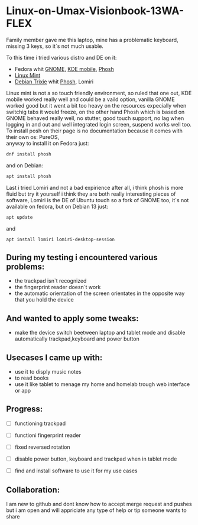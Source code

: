 # Linux-on-Umax-Visionbook-13WA-FLEX
Family member gave me this laptop, mine has a problematic keyboard, missing 3 keys, so it`s not much usable.

To this time i tried various distro and DE on it:
- Fedora whit [GNOME](https://fedoraproject.org/workstation/), [KDE mobile](https://fedoraproject.org/workstation/), [Phosh](https://puri.sm/posts/phosh-overview/)
- [Linux Mint](https://www.linuxmint.com/)
- [Debian Trixie](https://www.debian.org/) whit [Phosh](https://puri.sm/posts/phosh-overview/), Lomiri

Linux mint is not a so touch friendly environment, so ruled that one out, KDE mobile worked really well and could be a vaild option, vanilla GNOME worked good but it went a bit too heavy on the resources expecially when switchig tabs it would freeze, on the other hand Phosh which is based on GNOME behaved really well, no stutter, good touch support, no lag when logging in and out and well integrated login screen, suspend works well too. To install posh on their page is no documentation because it comes with their own os: PureOS,  
anyway to install it on Fedora just:  
```bash
dnf install phosh
```
and on Debian:  
```bash
apt install phosh
```
Last i tried Lomiri and not a bad expirience after all, i think phosh is more fluid but try it yourself i think they are both really interesting pieces of software, Lomiri is the DE of Ubuntu touch so a fork of GNOME too, it`s not available on fedora, but on Debian 13 just:  
```bash
apt update
```
and
```
apt install lomiri lomiri-desktop-session
```

## During my testing i encountered various problems:

- the trackpad isn`t recognized
- the fingerprint reader doesn`t work
- the automatic orientation of the screen orientates in the opposite way that you hold the device

## And wanted to apply some tweaks:

- make the device switch beetween laptop and tablet mode and disable automatically trackpad,keyboard and power button

## Usecases I came up with:

- use it to disply music notes
- to read books
- use it like tablet to menage my home and homelab trough web interface or app

## Progress:

- [ ] functioning trackpad
- [ ] functioni fingerprint reader
- [ ] fixed reversed rotation
- [ ] disable power button, keyboard and trackpad when in tablet mode
- [ ] find and install software to use it for my use cases 


## Collaboration:

I am new to github and dont know how to accept merge request and pushes but i am open and will appriciate any type of help or tip someone wants to share

